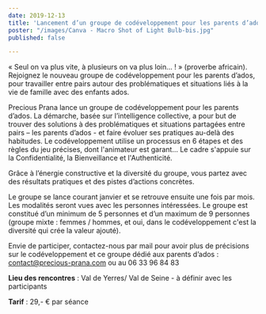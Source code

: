 ```yaml
---
date: 2019-12-13
title: 'Lancement d’un groupe de codéveloppement pour les parents d’ados '
poster: "/images/Canva - Macro Shot of Light Bulb-bis.jpg"
published: false

---
```

« Seul on va plus vite, à plusieurs on va plus loin... ! » (proverbe africain). Rejoignez le nouveau groupe de codéveloppement pour les parents d’ados, pour travailler entre pairs autour des problématiques et situations liés à la vie de famille avec des enfants ados.

Precious Prana lance un groupe de codéveloppement pour les parents d’ados. La démarche, basée sur l’intelligence collective, a pour but de trouver des solutions à des problématiques et situations partagées entre pairs – les parents d’ados - et faire évoluer ses pratiques au-delà des habitudes. Le codéveloppement utilise un processus en 6 étapes et des règles du jeu précises, dont l'animateur est garant... Le cadre s'appuie sur la Confidentialité, la Bienveillance et l'Authenticité.

Grâce à l’énergie constructive et la diversité du groupe, vous partez avec des résultats pratiques et des pistes d’actions concrètes.

Le groupe se lance courant janvier et se retrouve ensuite une fois par mois. Les modalités seront vues avec les personnes intéressées. Le groupe est constitué d’un minimum de 5 personnes et d’un maximum de 9 personnes (groupe mixte : femmes / hommes, et oui, dans le codéveloppement c'est la diversité qui crée la valeur ajouté).

Envie de participer, contactez-nous par mail pour avoir plus de précisions sur le codéveloppement et ce groupe dédié aux parents d’ados :  [contact@precious-prana.com](mailto:contact@precious-prana.com) ou au 06 33 96 84 83

**Lieu des rencontres** : Val de Yerres/ Val de Seine - à définir avec les participants

**Tarif** : 29,- € par séance
